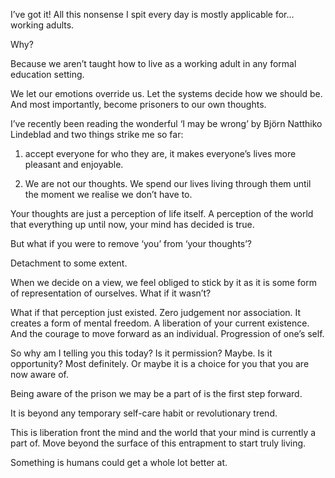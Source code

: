 I’ve got it! All this nonsense I spit every day is mostly applicable for… working adults.

Why?

Because we aren’t taught how to live as a working adult in any formal education setting.

We let our emotions override us. Let the systems decide how we should be. And most importantly, become prisoners to our
own thoughts.

I’ve recently been reading the wonderful ‘I may be wrong’ by Björn Natthiko Lindeblad and two things strike me so far:

1. accept everyone for who they are, it makes everyone’s lives more pleasant and enjoyable.

2. We are not our thoughts. We spend our lives living through them until the moment we realise we don’t have to.

Your thoughts are just a perception of life itself. A perception of the world that everything up until now, your mind
has decided is true.

But what if you were to remove ‘you’ from ‘your thoughts’?

Detachment to some extent.

When we decide on a view, we feel obliged to stick by it as it is some form of representation of ourselves. What if it
wasn’t?

What if that perception just existed. Zero judgement nor association. It creates a form of mental freedom. A liberation
of your current existence. And the courage to move forward as an individual. Progression of one’s self.

So why am I telling you this today? Is it permission? Maybe. Is it opportunity? Most definitely. Or maybe it is a choice
for you that you are now aware of.

Being aware of the prison we may be a part of is the first step forward.

It is beyond any temporary self-care habit or revolutionary trend.

This is liberation front the mind and the world that your mind is currently a part of. Move beyond the surface of this
entrapment to start truly living.

Something is humans could get a whole lot better at.
